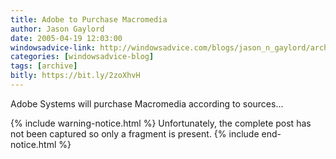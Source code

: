 ```yaml
---
title: Adobe to Purchase Macromedia
author: Jason Gaylord
date: 2005-04-19 12:03:00
windowsadvice-link: http://windowsadvice.com/blogs/jason_n_gaylord/archive/2005/04/19/Adobe-Systems-Purchases-Macromedia.aspx
categories: [windowsadvice-blog]
tags: [archive]
bitly: https://bit.ly/2zoXhvH
---
```


Adobe Systems will purchase Macromedia according to sources...

{% include warning-notice.html %}
Unfortunately, the complete post has not been captured so only a fragment is present.
{% include end-notice.html %}